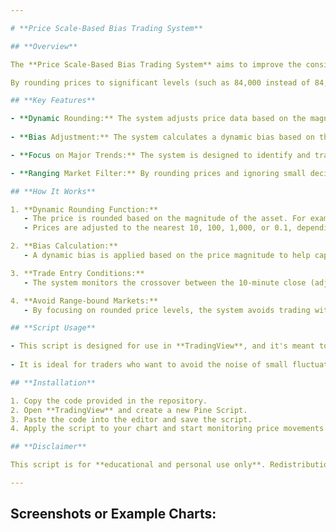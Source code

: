 ```yaml
---

# **Price Scale-Based Bias Trading System**

## **Overview**

The **Price Scale-Based Bias Trading System** aims to improve the consistency and accuracy of price-based trading by stabilizing price movements. This system adjusts the price data by removing volatile decimal parts of the price, making it easier to focus on larger, more significant market shifts. The primary goal is to avoid trading in range-bound markets and instead capture larger price movements when the price shifts substantially, based on key price levels.

By rounding prices to significant levels (such as 84,000 instead of 84,899.99), the system filters out the smaller fluctuations and focuses on major price shifts. The use of dynamic bias adjustment helps identify trends more reliably, avoiding issues such as overfitting or over-reliance on constantly changing data points.

## **Key Features**

- **Dynamic Rounding:** The system adjusts price data based on the magnitude of the asset's price. For example, prices greater than 10,000 are rounded to the nearest 1,000, while smaller prices are rounded to the nearest 0.1. This stabilizes price movements by removing volatility caused by decimals.
  
- **Bias Adjustment:** The system calculates a dynamic bias based on the price magnitude. This bias helps to capture trends more effectively by creating a small offset in price, which ensures trades are initiated based on significant price shifts rather than minor fluctuations.

- **Focus on Major Trends:** The system is designed to identify and trade major price movements (crossovers between rounded prices) rather than reacting to small, random price changes. This is achieved by rounding prices and adjusting based on the magnitude, ensuring that trades are initiated only when the price crosses significant levels.

- **Ranging Market Filter:** By rounding prices and ignoring small decimal movements, the system avoids trading in markets where price fluctuations are constrained within a narrow range. This ensures that the trades placed are based on clear, larger trends.

## **How It Works**

1. **Dynamic Rounding Function:**
   - The price is rounded based on the magnitude of the asset. For example, if the price is 84,899.99, it will be rounded down to 84,000 to avoid reacting to minor fluctuations.
   - Prices are adjusted to the nearest 10, 100, 1,000, or 0.1, depending on their magnitude.

2. **Bias Calculation:**
   - A dynamic bias is applied based on the price magnitude to help capture trends early. The bias is higher for larger prices and lower for smaller prices.

3. **Trade Entry Conditions:**
   - The system monitors the crossover between the 10-minute close (adjusted with dynamic rounding and bias) and the 1-day VWAP (also adjusted with dynamic rounding). A bullish crossover triggers a long entry, and a bearish crossunder triggers a short entry.

4. **Avoid Range-bound Markets:**
   - By focusing on rounded price levels, the system avoids trading within narrow ranges (e.g., between 84,000 and 83,000) and only trades when the price crosses significant price levels.

## **Script Usage**

- This script is designed for use in **TradingView**, and it's meant to be used as a tool to help filter out smaller, less meaningful price movements while focusing on larger trends.
  
- It is ideal for traders who want to avoid the noise of small fluctuations and focus on the major movements in the market.

## **Installation**

1. Copy the code provided in the repository.
2. Open **TradingView** and create a new Pine Script.
3. Paste the code into the editor and save the script.
4. Apply the script to your chart and start monitoring price movements based on the adjusted price levels.

## **Disclaimer**

This script is for **educational and personal use only**. Redistribution or commercial use is prohibited. The script is designed to improve trading strategies but does not guarantee profits. Always use appropriate risk management and backtest any strategy before live trading.

---
```


## **Screenshots or Example Charts**:

